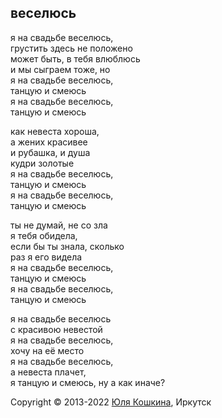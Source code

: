 ## веселюсь

я на свадьбе веселюсь,  
грустить здесь не положено  
может быть, в тебя влюблюсь  
и мы сыграем тоже, но  
я на свадьбе веселюсь,  
танцую и смеюсь  
я на свадьбе веселюсь,  
танцую и смеюсь  

как невеста хороша,  
а жених красивее  
и рубашка, и душа  
кудри золотые   
я на свадьбе веселюсь,  
танцую и смеюсь  
я на свадьбе веселюсь,  
танцую и смеюсь  

ты не думай, не со зла  
я тебя обидела,  
если бы ты знала, сколько  
раз я его видела  
я на свадьбе веселюсь,  
танцую и смеюсь  
я на свадьбе веселюсь,  
танцую и смеюсь  

я на свадьбе веселюсь  
с красивою невестой  
я на свадьбе веселюсь,  
хочу на её место  
я на свадьбе веселюсь,  
а невеста плачет,  
я танцую и смеюсь,
ну а как иначе?  

Copyright © 2013-2022 [Юля Кошкина](https://vk.com/koshkamoroshka), Иркутск

